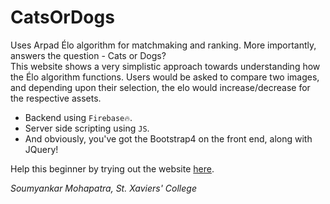 # CatsOrDogs
Uses Arpad Élo algorithm for matchmaking and ranking. More importantly, answers the question - Cats or Dogs?  
This website shows a very simplistic approach towards understanding how the Élo algorithm functions. Users would be asked to compare two images, and depending upon their selection, the elo would increase/decrease for the respective assets.

- Backend using ```Firebase🔥```.
- Server side scripting using ```JS```.
- And obviously, you've got the Bootstrap4 on the front end, along with JQuery!

Help this beginner by trying out the website [here](https://catsordogs.web.app).

_Soumyankar Mohapatra, St. Xaviers' College_ 